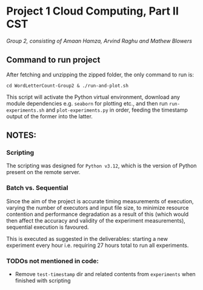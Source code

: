 # Project 1 Cloud Computing, Part II CST

*Group 2,  consisting of Amaan Hamza, Arvind Raghu and Mathew Blowers*

## Command to run project

After fetching and unzipping the zipped folder, the only command to run is:

`cd WordLetterCount-Group2 & ./run-and-plot.sh`

This script will activate the Python virtual environment, download any module dependencies e.g. `seaborn` for plotting etc., and then run `run-experiments.sh` and `plot-experiments.py` in order, feeding the timestamp output of the former into the latter.

## NOTES:

### Scripting

The scripting was designed for `Python v3.12`, which is the version of Python present on the remote server.

### Batch vs. Sequential

Since the aim of the project is accurate timing measurements of execution, varying the number of executors and input file size, to minimize resource contention and performance degradation as a result of this (which would then affect the accuracy and validity of the experiment measurements), sequential execution is favoured.

This is executed as suggested in the deliverables: starting a new experiment every hour i.e. requiring 27 hours total to run all experiments.

### TODOs not mentioned in code:

- Remove `test-timestamp` dir and related contents from `experiments` when finished with scripting
